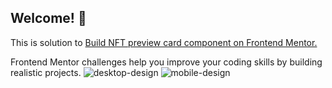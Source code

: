 ## Welcome! 👋

This is solution to <a href='https://www.frontendmentor.io/challenges/nft-preview-card-component-SbdUL_w0U'>Build NFT preview card component on Frontend Mentor.</a>

Frontend Mentor challenges help you improve your coding skills by building realistic projects.
![desktop-design](https://user-images.githubusercontent.com/89190087/192880316-d09bc2aa-8e38-4d4f-9b6d-a4e56a3ac706.jpg)
![mobile-design](https://user-images.githubusercontent.com/89190087/192880336-0cff1e6d-a1c4-4c21-a8f9-419603df73ff.jpg)
